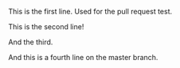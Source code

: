 This is the first line. Used for the pull request test.

This is the second line!

And the third.

And this is a fourth line on the master branch.
